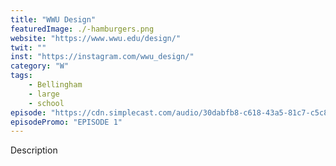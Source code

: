 ```yaml
---
title: "WWU Design"
featuredImage: ./-hamburgers.png
website: "https://www.wwu.edu/design/"
twit: ""
inst: "https://instagram.com/wwu_design/"
category: "W"
tags:
    - Bellingham
    - large
    - school
episode: "https://cdn.simplecast.com/audio/30dabfb8-c618-43a5-81c7-c5c83750983a/episodes/be27c0b6-9a80-4c2c-a30e-95a4c514929e/audio/c611b2e1-d4ec-4a10-b316-99e50205e26a/default_tc.mp3"
episodePromo: "EPISODE 1"
---
```


Description
